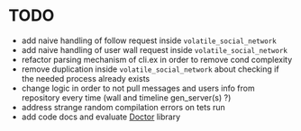 # TODO

* add naive handling of follow request inside `volatile_social_network`
* add naive handling of user wall request inside `volatile_social_network`
* refactor parsing mechanism of cli.ex in order to remove cond complexity
* remove duplication inside `volatile_social_network` about checking if the needed process already exists
* change logic in order to not pull messages and users info from repository every time (wall and timeline gen_server(s) ?)
* address strange random compilation errors on tets run
* add code docs and evaluate [Doctor](https://github.com/akoutmos/doctor) library